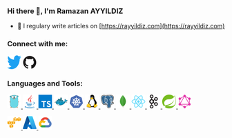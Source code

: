 ### Hi there 👋, I'm Ramazan AYYILDIZ

- 📝 I regulary write articles on [https://rayyildiz.com](https://rayyildiz.com)

### Connect with me:

<p align="left">
<a href="https://twitter.com/rayyildiz" target="blank"><img align="center" src="icons/twitter.svg" alt="rayyildiz" height="32" /></a>
<a href="https://github.com/rayyildiz" target="blank"><img align="center" src="icons/github.svg" alt="rayyildiz" height="32" /></a>
</p>

### Languages and Tools:

<p align="left"> 
<a href="https://golang.org" target="_blank"> <img src="icons/go.svg" alt="go"  height="32"/> </a> 
<a href="https://www.java.com" target="_blank"> <img src="icons/java.svg" alt="java"  height="32"/> </a>
<a href="https://www.typescriptlang.org/" target="_blank"> <img src="icons/typescript.svg" alt="typescript" width="32" height="32"/> </a>
<a href="https://www.docker.com/" target="_blank"> <img src="icons/docker.svg" alt="docker"  height="32"/> </a> 
<a href="https://kubernetes.io" target="_blank"> <img src="icons/kubernetes.svg" alt="kubernetes"  height="32"/> </a> 
<a href="https://www.linux.org/" target="_blank"> <img src="icons/linux.svg" alt="linux"  height="32"/> </a> 
<a href="https://www.postgresql.org" target="_blank"> <img src="icons/postgresql.svg" alt="postgresql"  height="32"/> </a> 
<a href="https://www.mongodb.org" target="_blank"> <img src="icons/mongodb.svg" alt="mongodb"  height="32"/> </a> 
<a href="https://reactjs.org/" target="_blank"> <img src="icons/react.svg" alt="react"  height="32"/> </a> 
<a href="https://kafka.apache.org/" target="_blank"> <img src="icons/apachekafka.svg" alt="kafka"  height="32"/> </a>
<a href="https://spring.io/" target="_blank"> <img src="icons/spring.svg" alt="spring"  height="32"/> </a>
<a href="https://graphql.org" target="_blank"> <img src="icons/graphql.svg" alt="GraphQL"  height="32"/> </a>
</p>


<p align="left"> 
<a href="https://aws.amazon.com/" target="_blank"> <img src="icons/aws.svg" alt="aws"  height="32"/> </a>
<a href="https://azure.com/" target="_blank"> <img src="icons/azure.svg" alt="aws"  height="32"/> </a> 
<a href="https://console.google.com/" target="_blank"> <img src="icons/gcp.svg" alt="gcp"  height="32"/> </a>
</p>
